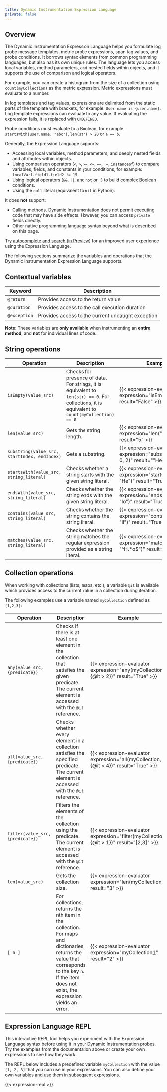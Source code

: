 ```yaml
---
title: Dynamic Instrumentation Expression Language
private: false
---
```


## Overview

The Dynamic Instrumentation Expression Language helps you formulate log probe message templates, metric probe expressions, span tag values, and probe conditions. It borrows syntax elements from common programming languages, but also has its own unique rules. The language lets you access local variables, method parameters, and nested fields within objects, and it supports the use of comparison and logical operators.

For example, you can create a histogram from the size of a collection using `count(myCollection)` as the metric expression. Metric expressions must evaluate to a number.

In log templates and tag values, expressions are delimited from the static parts of the template with brackets, for example: `User name is {user.name}`. Log template expressions can evaluate to any value. If evaluating the expression fails, it is replaced with `UNDEFINED`.

Probe conditions must evaluate to a Boolean, for example: `startsWith(user.name, "abc")`, `len(str) > 20` or `a == b`.

Generally, the Expression Language supports:
* Accessing local variables, method parameters, and deeply nested fields and attributes within objects.
* Using comparison operators (`<`, `>`, `>=`, `<=`, `==`, `!=`, `instanceof`) to compare variables, fields, and constants in your conditions, for example: `localVar1.field1.field2 != 15`.
* Using logical operators (`&&`, `||`, and `not` or `!`) to build complex Boolean conditions.
* Using the `null` literal (equivalent to `nil` in Python).

It does **not** support:
* Calling methods. Dynamic Instrumentation does not permit executing code that may have side effects. However, you can access `private` fields directly.
* Other native programming language syntax beyond what is described on this page.

Try [autocomplete and search (in Preview)][6] for an improved user experience using the Expression Language.

The following sections summarize the variables and operations that the Dynamic Instrumentation Expression Language supports.

## Contextual variables

| Keyword     | Description                                                                |
|-------------|----------------------------------------------------------------------------|
| `@return`   | Provides access to the return value                                        |
| `@duration` | Provides access to the call execution duration                             |
| `@exception`| Provides access to the current uncaught exception                          |

**Note**: These variables are **only available** when instrumenting an **entire method**, and **not** for individual lines of code.

## String operations

| Operation | Description | Example |
|-----------|-------------|---------|
| `isEmpty(value_src)` | Checks for presence of data. For strings, it is equivalent to `len(str) == 0`. For collections, it is equivalent to `count(myCollection) == 0` | {{< expression-evaluator expression="isEmpty(\"Hello\")" result="False" >}} |
| `len(value_src)` | Gets the string length. | {{< expression-evaluator expression="len(\"Hello\")" result="5" >}} |
| `substring(value_src, startIndex, endIndex)` | Gets a substring. | {{< expression-evaluator expression="substring(\"Hello\", 0, 2)" result="\"He\"" >}} |
| `startsWith(value_src, string_literal)` | Checks whether a string starts with the given string literal. | {{< expression-evaluator expression="startsWith(\"Hello\", \"He\")" result="True" >}} |
| `endsWith(value_src, string_literal)` | Checks whether the string ends with the given string literal. | {{< expression-evaluator expression="endsWith(\"Hello\", \"lo\")" result="True" >}} |
| `contains(value_src, string_literal)` | Checks whether the string contains the string literal. | {{< expression-evaluator expression="contains(\"Hello\", \"ll\")" result="True" >}} |
| `matches(value_src, string_literal)` | Checks whether the string matches the regular expression provided as a string literal. | {{< expression-evaluator expression="matches(\"Hello\", \"^H.*o$\")" result="True" >}} |

## Collection operations

When working with collections (lists, maps, etc.), a variable `@it` is available which provides access to the current value in a collection during iteration.

The following examples use a variable named `myCollection` defined as `[1,2,3]`:

| Operation | Description | Example |
|-----------|-------------|---------|
| `any(value_src, {predicate})` | Checks if there is at least one element in the collection that satisfies the given predicate. The current element is accessed with the `@it` reference. | {{< expression-evaluator expression="any(myCollection, {@it > 2})" result="True" >}} |
| `all(value_src, {predicate})` | Checks whether every element in a collection satisfies the specified predicate. The current element is accessed with the `@it` reference. | {{< expression-evaluator expression="all(myCollection, {@it < 4})" result="True" >}} |
| `filter(value_src, {predicate})` | Filters the elements of the collection using the predicate. The current element is accessed with the `@it` reference. | {{< expression-evaluator expression="filter(myCollection, {@it > 1})" result="[2,3]" >}} |
| `len(value_src)` | Gets the collection size. | {{< expression-evaluator expression="len(myCollection)" result="3" >}} |
| `[ n ]` | For collections, returns the nth item in the collection. For maps and dictionaries, returns the value that corresponds to the key `n`. If the item does not exist, the expression yields an error. | {{< expression-evaluator expression="myCollection[1]" result="2" >}} |

[1]: /metrics/types/?tab=count#metric-types
[2]: /metrics/types/?tab=gauge#metric-types
[3]: /metrics/types/?tab=histogram#metric-types
[4]: /tracing/trace_collection/custom_instrumentation/java/#adding-spans
[5]: /tracing/trace_collection/custom_instrumentation/java/#adding-tags
[6]: /dynamic_instrumentation/symdb/

## Expression Language REPL

This interactive REPL tool helps you experiment with the Expression Language syntax before using it in your Dynamic Instrumentation probes. Try the examples from the documentation above or create your own expressions to see how they work.

The REPL below includes a predefined variable `myCollection` with the value `[1, 2, 3]` that you can use in your expressions. You can also define your own variables and use them in subsequent expressions.

{{< expression-repl >}}

